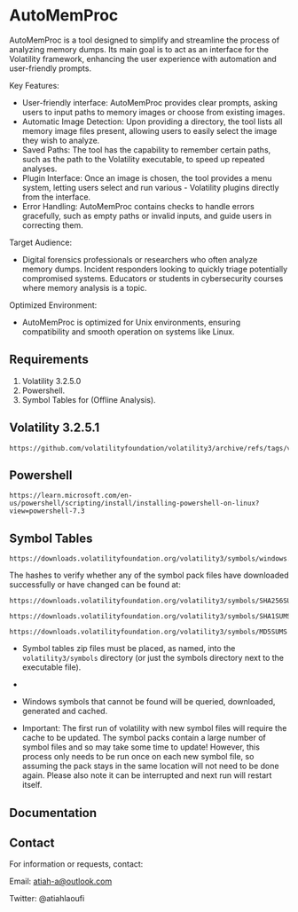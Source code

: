 # AutoMemProc

AutoMemProc is a tool designed to simplify and streamline the process of analyzing memory dumps. Its main goal is to act as an interface for the Volatility framework, enhancing the user experience with automation and user-friendly prompts.

Key Features:
- User-friendly interface: AutoMemProc provides clear prompts, asking users to input paths to memory images or choose from existing images.
- Automatic Image Detection: Upon providing a directory, the tool lists all memory image files present, allowing users to easily select the image they wish to analyze.
- Saved Paths: The tool has the capability to remember certain paths, such as the path to the Volatility executable, to speed up repeated analyses.
- Plugin Interface: Once an image is chosen, the tool provides a menu system, letting users select and run various - Volatility plugins directly from the interface.
- Error Handling: AutoMemProc contains checks to handle errors gracefully, such as empty paths or invalid inputs, and guide users in correcting them.

Target Audience:
 - Digital forensics professionals or researchers who often analyze memory dumps.
Incident responders looking to quickly triage potentially compromised systems.
Educators or students in cybersecurity courses where memory analysis is a topic.

Optimized Environment:
- AutoMemProc is optimized for Unix environments, ensuring compatibility and smooth operation on systems like Linux.

## Requirements

1. Volatility 3.2.5.0
2. Powershell.
3. Symbol Tables for (Offline Analysis). 

## Volatility 3.2.5.1

```shell
https://github.com/volatilityfoundation/volatility3/archive/refs/tags/v2.5.0.tar.gz
```

## Powershell

```shell
https://learn.microsoft.com/en-us/powershell/scripting/install/installing-powershell-on-linux?view=powershell-7.3
```

## Symbol Tables

```shell
https://downloads.volatilityfoundation.org/volatility3/symbols/windows.zip
```
The hashes to verify whether any of the symbol pack files have downloaded successfully or have changed can be found at:

```shell
https://downloads.volatilityfoundation.org/volatility3/symbols/SHA256SUMS 
```
```shell
https://downloads.volatilityfoundation.org/volatility3/symbols/SHA1SUMS
```
```shell
https://downloads.volatilityfoundation.org/volatility3/symbols/MD5SUMS
```
- Symbol tables zip files must be placed, as named, into the `volatility3/symbols` directory (or just the symbols directory next to the executable file).
- 
- Windows symbols that cannot be found will be queried, downloaded, generated and cached.

- Important: The first run of volatility with new symbol files will require the cache to be updated.  The symbol packs contain a large number of symbol files and so may take some time to update!
However, this process only needs to be run once on each new symbol file, so assuming the pack stays in the same location will not need to be done again.  Please also note it can be interrupted and next run will restart itself.

## Documentation


## Contact

For information or requests, contact:

Email: atiah-a@outlook.com

Twitter: @atiahlaoufi
